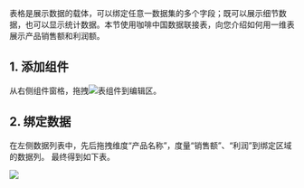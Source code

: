 表格是展示数据的载体，可以绑定任意一数据集的多个字段；既可以展示细节数据，也可以显示统计数据。本节使用咖啡中国数据联接表，向您介绍如何用一维表展示产品销售额和利润额。

## 1. 添加组件
从右侧组件窗格，拖拽<img src="https://main.qcloudimg.com/raw/e4efec4398adf7b660f2fda4451f28e9.png" style="margin:0;">表组件到编辑区。

## 2. 绑定数据
在左侧数据列表中，先后拖拽维度“产品名称”，度量“销售额”、“利润”到绑定区域的数据列。
最终得到如下表。

![](https://main.qcloudimg.com/raw/f666da36681347da0f10ac781cb534bb.png)

